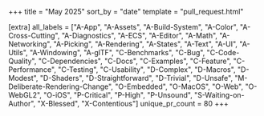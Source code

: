 +++
title = "May 2025"
sort_by = "date"
template = "pull_request.html"

[extra]
all_labels = ["A-App", "A-Assets", "A-Build-System", "A-Color", "A-Cross-Cutting", "A-Diagnostics", "A-ECS", "A-Editor", "A-Math", "A-Networking", "A-Picking", "A-Rendering", "A-States", "A-Text", "A-UI", "A-Utils", "A-Windowing", "A-glTF", "C-Benchmarks", "C-Bug", "C-Code-Quality", "C-Dependencies", "C-Docs", "C-Examples", "C-Feature", "C-Performance", "C-Testing", "C-Usability", "D-Complex", "D-Macros", "D-Modest", "D-Shaders", "D-Straightforward", "D-Trivial", "D-Unsafe", "M-Deliberate-Rendering-Change", "O-Embedded", "O-MacOS", "O-Web", "O-WebGL2", "O-iOS", "P-Critical", "P-High", "P-Unsound", "S-Waiting-on-Author", "X-Blessed", "X-Contentious"]
unique_pr_count = 80
+++
